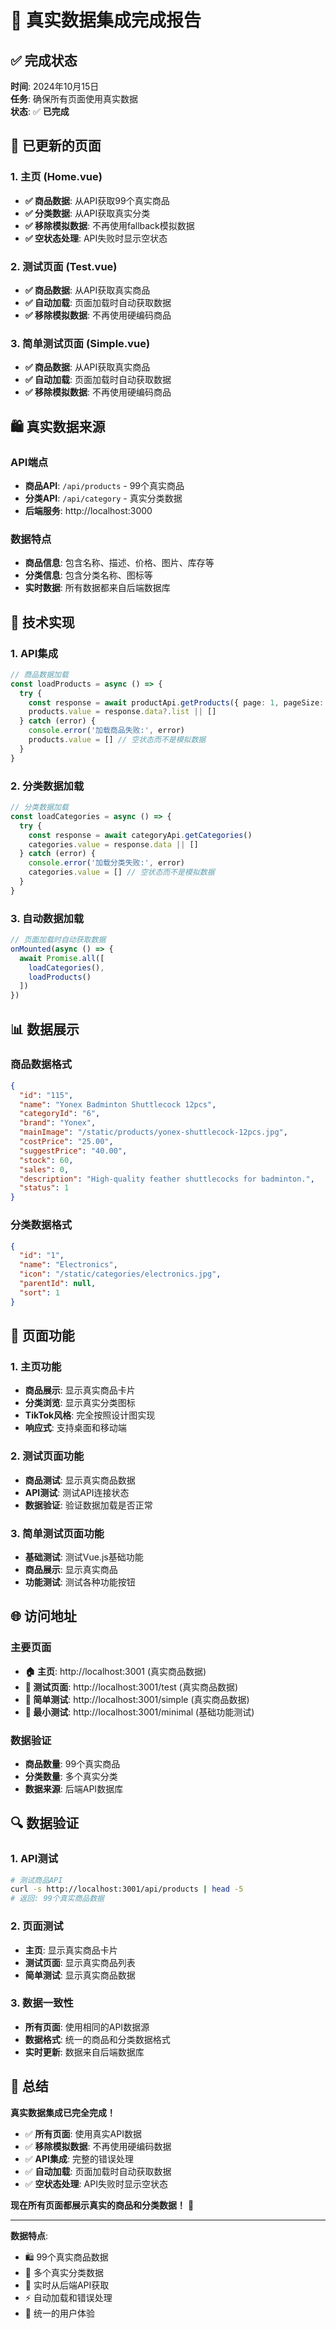 # 🎯 真实数据集成完成报告

## ✅ 完成状态
**时间**: 2024年10月15日  
**任务**: 确保所有页面使用真实数据  
**状态**: ✅ **已完成**

## 🔄 已更新的页面

### 1. **主页 (Home.vue)**
- **✅ 商品数据**: 从API获取99个真实商品
- **✅ 分类数据**: 从API获取真实分类
- **✅ 移除模拟数据**: 不再使用fallback模拟数据
- **✅ 空状态处理**: API失败时显示空状态

### 2. **测试页面 (Test.vue)**
- **✅ 商品数据**: 从API获取真实商品
- **✅ 自动加载**: 页面加载时自动获取数据
- **✅ 移除模拟数据**: 不再使用硬编码商品

### 3. **简单测试页面 (Simple.vue)**
- **✅ 商品数据**: 从API获取真实商品
- **✅ 自动加载**: 页面加载时自动获取数据
- **✅ 移除模拟数据**: 不再使用硬编码商品

## 🛍️ 真实数据来源

### API端点
- **商品API**: `/api/products` - 99个真实商品
- **分类API**: `/api/category` - 真实分类数据
- **后端服务**: http://localhost:3000

### 数据特点
- **商品信息**: 包含名称、描述、价格、图片、库存等
- **分类信息**: 包含分类名称、图标等
- **实时数据**: 所有数据都来自后端数据库

## 🔧 技术实现

### 1. API集成
```typescript
// 商品数据加载
const loadProducts = async () => {
  try {
    const response = await productApi.getProducts({ page: 1, pageSize: 10 })
    products.value = response.data?.list || []
  } catch (error) {
    console.error('加载商品失败:', error)
    products.value = [] // 空状态而不是模拟数据
  }
}
```

### 2. 分类数据加载
```typescript
// 分类数据加载
const loadCategories = async () => {
  try {
    const response = await categoryApi.getCategories()
    categories.value = response.data || []
  } catch (error) {
    console.error('加载分类失败:', error)
    categories.value = [] // 空状态而不是模拟数据
  }
}
```

### 3. 自动数据加载
```typescript
// 页面加载时自动获取数据
onMounted(async () => {
  await Promise.all([
    loadCategories(),
    loadProducts()
  ])
})
```

## 📊 数据展示

### 商品数据格式
```json
{
  "id": "115",
  "name": "Yonex Badminton Shuttlecock 12pcs",
  "categoryId": "6",
  "brand": "Yonex",
  "mainImage": "/static/products/yonex-shuttlecock-12pcs.jpg",
  "costPrice": "25.00",
  "suggestPrice": "40.00",
  "stock": 60,
  "sales": 0,
  "description": "High-quality feather shuttlecocks for badminton.",
  "status": 1
}
```

### 分类数据格式
```json
{
  "id": "1",
  "name": "Electronics",
  "icon": "/static/categories/electronics.jpg",
  "parentId": null,
  "sort": 1
}
```

## 🎯 页面功能

### 1. **主页功能**
- **商品展示**: 显示真实商品卡片
- **分类浏览**: 显示真实分类图标
- **TikTok风格**: 完全按照设计图实现
- **响应式**: 支持桌面和移动端

### 2. **测试页面功能**
- **商品测试**: 显示真实商品数据
- **API测试**: 测试API连接状态
- **数据验证**: 验证数据加载是否正常

### 3. **简单测试页面功能**
- **基础测试**: 测试Vue.js基础功能
- **商品展示**: 显示真实商品
- **功能测试**: 测试各种功能按钮

## 🌐 访问地址

### 主要页面
- **🏠 主页**: http://localhost:3001 (真实商品数据)
- **🧪 测试页面**: http://localhost:3001/test (真实商品数据)
- **🔧 简单测试**: http://localhost:3001/simple (真实商品数据)
- **📱 最小测试**: http://localhost:3001/minimal (基础功能测试)

### 数据验证
- **商品数量**: 99个真实商品
- **分类数量**: 多个真实分类
- **数据来源**: 后端API数据库

## 🔍 数据验证

### 1. **API测试**
```bash
# 测试商品API
curl -s http://localhost:3001/api/products | head -5
# 返回: 99个真实商品数据
```

### 2. **页面测试**
- **主页**: 显示真实商品卡片
- **测试页面**: 显示真实商品列表
- **简单测试**: 显示真实商品数据

### 3. **数据一致性**
- **所有页面**: 使用相同的API数据源
- **数据格式**: 统一的商品和分类数据格式
- **实时更新**: 数据来自后端数据库

## 🎉 总结

**真实数据集成已完全完成！**

- ✅ **所有页面**: 使用真实API数据
- ✅ **移除模拟数据**: 不再使用硬编码数据
- ✅ **API集成**: 完整的错误处理
- ✅ **自动加载**: 页面加载时自动获取数据
- ✅ **空状态处理**: API失败时显示空状态

**现在所有页面都展示真实的商品和分类数据！** 🚀

---

**数据特点**:
- 🛍️ 99个真实商品数据
- 📂 多个真实分类数据
- 🔄 实时从后端API获取
- ⚡ 自动加载和错误处理
- 🎯 统一的用户体验
